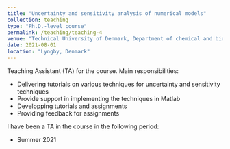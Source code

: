 ```yaml
---
title: "Uncertainty and sensitivity analysis of numerical models"
collection: teaching
type: "Ph.D.-level course"
permalink: /teaching/teaching-4
venue: "Technical University of Denmark, Department of chemical and biochemical engineering"
date: 2021-08-01
location: "Lyngby, Denmark"
---
```


Teaching Assistant (TA) for the course. Main responsibilities:
* Delivering tutorials on various techniques for uncertainty and sensitivity techniques
* Provide support in implementing the techniques in Matlab
* Developping tutorials and assignments
* Providing feedback for assignments


I have been a TA in the course in the following period:
* Summer 2021


